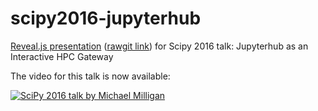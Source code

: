 # scipy2016-jupyterhub
[Reveal.js presentation](scipy16.html) ([rawgit link](http://cdn.rawgit.com/mbmilligan/scipy2016-jupyterhub/master/scipy16.html))
for Scipy 2016 talk: Jupyterhub as an Interactive HPC Gateway

The video for this talk is now available:

[![SciPy 2016 talk by Michael Milligan](https://img.youtube.com/vi/bNq8_nSiQXc/0.jpg)](https://www.youtube.com/watch?v=bNq8_nSiQXc)
